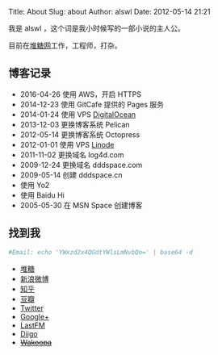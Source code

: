 Title: About
Slug: about
Author: alswl
Date: 2012-05-14 21:21

我是 alswl ，这个词是我小时候写的一部小说的主人公。

目前在[堆糖网](http://www.duitang.com/)工作，工程师，打杂。

## 博客记录

* 2016-04-26 使用 AWS，开启 HTTPS
* 2014-12-23 使用 GitCafe 提供的 Pages 服务
* 2014-01-24 使用 VPS [DigitalOcean](https://www.digitalocean.com/?refcode=7f0f1462316f)
* 2013-12-03 更换博客系统 Pelican
* 2012-05-14 更换博客系统 Octopress
* 2012-01-01 使用 VPS [Linode](https://www.linode.com/?r=7e51a136a0eca06c5f6474373f616bbdaa2b5b6c)
* 2011-11-02 更换域名 log4d.com
* 2009-12-24 更换域名 dddspace.com
* 2009-05-14 创建 dddspace.cn
* 使用 Yo2
* 使用 Baidu Hi
* 2005-05-30 在 MSN Space 创建博客

## 找到我

``` bash
#Email: echo 'YWxzd2x4QGdtYWlsLmNvbQo=' | base64 -d
```

* [堆糖](http://www.duitang.com/people/?user_id=1723564092)
* [新浪微博](http://weibo.com/alswlx)
* [知乎](http://www.zhihu.com/people/alswl)
* [豆瓣](http://www.douban.com/people/alswl/)
* [Twitter](http://twitter.com/alswl/)
* [Google+](https://plus.google.com/113699049322300593030/posts?hl=zh_cn)
* [LastFM](http://cn.last.fm/user/alswl)
* [Diigo](http://www.diigo.com/user/alswlx)
* <del>[Wakoopa](http://social.wakoopa.com/alswl)</del>

